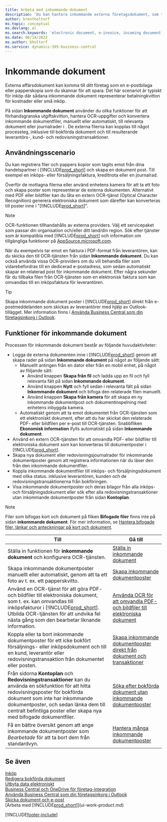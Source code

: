 ```yaml
---
title: Arbeta med inkommande dokument
description: 'Du kan hantera inkommande externa företagsdokument, som till exempel betalningsinleveranser eller PDF-filer, hantera OCR-uppgifter och konvertera filer till elektroniska dokument och poster.'
author: brentholtorf
ms.topic: conceptual
ms.devlang: al
ms.search.keywords: 'electronic document, e-invoice, incoming document, OCR, ecommerce, document exchange, import invoice'
ms.date: 06/14/2022
ms.author: bholtorf
ms.service: dynamics-365-business-central
---
```

# <a name="incoming-documents"></a>Inkommande dokument

Externa affärsdokument kan komma till ditt företag som en e-postbilaga eller papperskopia som du skannar för att spara. Det här scenariot är typiskt för inköp där sådana inkommande dokument representerar betalningkvitton för kostnader eller små inköp.

På sidan **Inkommande dokument** använder du olika funktioner för att förhandsgranska utgiftskvitton, hantera OCR-uppgifter och konvertera inkommande dokumentfiler, manuellt eller automatiskt, till relevanta dokument eller journalrader i . De externa filerna kan kopplas till något processteg, inklusive till bokförda dokument och till resulterande leverantörs-, kund- och redovisningstransaktioner.

## <a name="usage-scenario"></a>Användningsscenario

Du kan registrera filer och pappers kopior som tagits emot från dina handelspartner i [!INCLUDE[prod_short](includes/prod_short.md)] och skapa en dokument post. Till exempel en inköps- eller försäljningsfaktura, kreditnota eller en journalrad.

Överför de mottagna filerna eller använd enhetens kamera för att ta ett foto och skapa poster som representerar de externa dokumenten. Alternativt med PDF eller bildfiler kan du låta en extern OCR-tjänst (Optical Character Recognition) generera elektroniska dokument som därefter kan konverteras till poster inne i "[!INCLUDE[prod_short](includes/prod_short.md)]".

> [!NOTE]
> OCR-funktionen tillhandahålls av externa providers. Välj ett servicepaket som passar din organisation och/eller ditt land/din region. Sök efter tjänster som är kompatibla med [!INCLUDE[prod_short](includes/prod_short.md)] och information om tillgängliga funktioner på [AppSource.microsoft.com](https://go.microsoft.com/fwlink/?linkid=2081646).

När du exempelvis tar emot en faktura i PDF-format från leverantören, kan du skicka den till OCR-tjänsten från sidan **Inkommande dokument**. Du kan också använda vissa OCR-providers om du vill behandla filer som vidarebefordras till en dedicerad e-postadress, som sedan automatiskt skapar en relaterad post för inkommande dokument. Efter några sekunder får du tillbaka filen från OCR-tjänsten som en elektronisk faktura som kan omvandlas till en inköpsfaktura för leverantören.

> [!TIP]
> Skapa inkommande dokument poster i [!INCLUDE[prod_short](includes/prod_short.md)] direkt från e-postmeddelanden som skickas av leverantörer med hjälp av Outlook-tillägget. Mer information finns i [Använda Business Central som din företagsinkorg i Outlook](work-outlook-addin.md).

## <a name="incoming-document-features"></a>Funktioner för inkommande dokument

Processen för inkommande dokument består av följande huvudaktiviteter:

* Logga de externa dokumenten inne i [!INCLUDE[prod_short](includes/prod_short.md)] genom att skapa rader på sidan **Inkommande dokument** på något av följande sätt:
  * Manuellt antingen från en dator eller från en mobil enhet, på något av följande sätt:
    * Använd knappen **Skapa från fil** och ladda upp en fil och fyll relevanta fält på sidan **Inkommande dokument**.
    * Använd knappen **Nytt** och fyll sedan i relevanta fält på sidan **Inkommande dokument** och bifoga den relaterade filen manuellt.
    * Använd knappen **Skapa från kamera** för att skapa en ny inkommande dokumentpost och dokumentinspelning med enhetens inbyggda kamera.
  * Automatiskt genom att ta emot dokumentet från OCR-tjänsten som ett elektroniskt dokument, efter att du har skickat den relaterade PDF- eller bildfilen per e-post till OCR-tjänsten. Snabbfliken **Ekonomisk information** ifylls automatiskt på sidan **Inkommande dokument**.
* Använd en extern OCR-tjänsten för att omvandla PDF- eller bildfiler till elektroniska dokument som kan konverteras till dokumentposter i [!INCLUDE[prod_short](includes/prod_short.md)].
* Skapa nya dokument eller redovisningsjournalrader för inkommande dokumentposter genom att registrera informationen när du läser den från den inkommande dokumentfiler.
* Koppla inkommande dokumentfiler till inköps- och försäljningsdokument med olika status. inklusive leverantören, kunden och de redovisningstransaktionerna från bokföringen.
* Visa inkommande dokumentposter och deras bilagor från alla inköps- och försäljningsdokument eller sök efter alla redovisningstransaktioner utan inkommande dokumentposter från sidan **Kontoplan**.

> [!NOTE]
> Filer som bifogas kort och dokument på fliken **Bifogade filer** finns inte på sidan **inkommande dokument**. För mer information, se [Hantera bifogade filer, länkar och anteckningar på kort och dokument](ui-how-add-link-to-record.md).

| Till | Gå till |
| --- | --- |
| Ställa in funktionen för **inkommande dokument** och konfigurera OCR-tjänsten. |[Ställa in inkommande dokument](across-how-setup-income-documents.md) |
| Skapa inkommande dokumentposter manuellt eller automatiskt, genom att ta ett foto av t. ex. ett papperskvitto. |[Skapa inkommande dokumentposter](across-how-create-income-document-records.md) |
| Använd en OCR-tjänst för att göra PDF- och bildfiler till elektroniska dokument, som t. ex. kan omvandlas till inköpsfakturor i [!INCLUDE[prod_short](includes/prod_short.md)]. Utbilda OCR-tjänsten för att undvika fel nästa gång som den bearbetar liknande information. |[Använda OCR för att omvandla PDF- och bildfiler till elektroniska dokument](across-how-use-ocr-pdf-images-files.md) |
| Koppla eller ta bort inkommande dokumentposter för ett icke bokfört försäljnings- eller inköpsdokument och till en kund, leverantör eller redovisningstransaktion från dokumentet eller posten. |[Skapa inkommande dokumentposter direkt från dokument och transaktioner](across-how-connect-disconnect-income-document-records.md) |
| Från sidorna **Kontoplan** och **Redovisningstransaktioner** kan du använda en sökfunktion för att hitta redovisningsposter för bokförda dokument som inte har inkommande dokumentposter, och sedan länka dem till centralt befintliga poster eller skapa nya med bifogade dokumentfiler. |[Söka efter bokförda dokument utan inkommande dokumentposter](across-how-find-posted-documents-without-income-document-records.md) |
| Få en bättre översikt genom att ange inkommande dokumentposter som *Bearbetade* för att ta bort dem från standardvyn. |[Hantera många inkommande dokumentposter](across-how-manage-many-income-document-records.md) |

## <a name="see-also"></a>Se även

[Inköp](purchasing-manage-purchasing.md)  
[Redigera bokförda dokument](across-edit-posted-document.md)  
[Utbyta data elektroniskt](across-data-exchange.md)  
[Business Central och OneDrive för företag-integration](across-onedrive-overview.md)  
[Använda Business Central som din företagsinkorg i Outlook](work-outlook-addin.md)  
[Skicka dokument och e-post](ui-how-send-documents-email.md)  
[Arbeta med [!INCLUDE[prod_short](includes/prod_short.md)]](ui-work-product.md)  


[!INCLUDE[footer-include](includes/footer-banner.md)]
